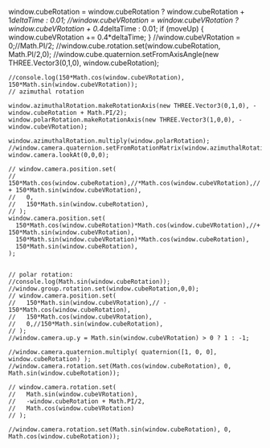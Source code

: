 window.cubeRotation = window.cubeRotation ? window.cubeRotation + 1*deltaTime : 0.01;
    //window.cubeVRotation = window.cubeVRotation ? window.cubeVRotation + 0.4*deltaTime : 0.01;
    if (moveUp) {
      window.cubeVRotation += 0.4*deltaTime;
    }
    //window.cubeVRotation = 0;//Math.PI/2;
    //window.cube.rotation.set(window.cubeRotation, Math.PI/2,0);
    //window.cube.quaternion.setFromAxisAngle(new THREE.Vector3(0,1,0), window.cubeRotation);

    //console.log(150*Math.cos(window.cubeVRotation), 150*Math.sin(window.cubeVRotation));
    // azimuthal rotation

    window.azimuthalRotation.makeRotationAxis(new THREE.Vector3(0,1,0), -window.cubeRotation + Math.PI/2);
    window.polarRotation.makeRotationAxis(new THREE.Vector3(1,0,0), -window.cubeVRotation);

    window.azimuthalRotation.multiply(window.polarRotation);
    //window.camera.quaternion.setFromRotationMatrix(window.azimuthalRotation);
    window.camera.lookAt(0,0,0);

    // window.camera.position.set(
    //   150*Math.cos(window.cubeRotation),//*Math.cos(window.cubeVRotation),// + 150*Math.sin(window.cubeVRotation),
    //   0,
    //   150*Math.sin(window.cubeRotation),
    // );
    window.camera.position.set(
      150*Math.cos(window.cubeRotation)*Math.cos(window.cubeVRotation),//+ 150*Math.sin(window.cubeVRotation),
      150*Math.sin(window.cubeVRotation)*Math.cos(window.cubeRotation),
      150*Math.sin(window.cubeRotation),
    );


    // polar rotation:
    //console.log(Math.sin(window.cubeRotation));
    //window.group.rotation.set(window.cubeRotation,0,0);
    // window.camera.position.set(
    //   150*Math.sin(window.cubeVRotation),// - 150*Math.cos(window.cubeRotation),
    //   150*Math.cos(window.cubeVRotation),
    //   0,//150*Math.sin(window.cubeRotation),
    // );
    //window.camera.up.y = Math.sin(window.cubeVRotation) > 0 ? 1 : -1;

    //window.camera.quaternion.multiply( quaternion([1, 0, 0], window.cubeRotation) );
    //window.camera.rotation.set(Math.cos(window.cubeRotation), 0, Math.sin(window.cubeRotation));

    // window.camera.rotation.set(
    //   Math.sin(window.cubeVRotation),
    //   -window.cubeRotation + Math.PI/2,
    //   Math.cos(window.cubeVRotation)
    // );

    //window.camera.rotation.set(Math.sin(window.cubeRotation), 0, Math.cos(window.cubeRotation));
